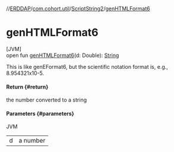//[ERDDAP](../../../index.md)/[com.cohort.util](../index.md)/[ScriptString2](index.md)/[genHTMLFormat6](gen-h-t-m-l-format6.md)

# genHTMLFormat6

[JVM]\
open fun [genHTMLFormat6](gen-h-t-m-l-format6.md)(d: Double): [String](https://docs.oracle.com/en/java/javase/21/docs/api/java.base/java/lang/String.html)

This is like genEFormat6, but the scientific notation format is, e.g., 8.954321x10-5.

#### Return {#return}

the number converted to a string

#### Parameters {#parameters}

JVM

| | |
|---|---|
| d | a number |